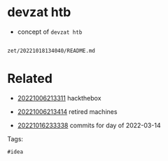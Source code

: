 # devzat htb

- concept of `devzat htb`

```
```

` zet/20221018134040/README.md `

# Related

- [20221006213311](/zet/20221006213311/README.md) hackthebox

- [20221006213414](/zet/20221006213414/README.md) retired machines

- [20221016233338](/zet/20221016233338/README.md) commits for day of 2022-03-14

Tags:

    #idea
